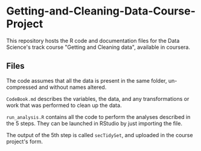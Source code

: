 # Getting-and-Cleaning-Data-Course-Project

This repository hosts the R code and documentation files for the Data Science's track course "Getting and Cleaning data", available in coursera.

## Files

The code assumes that all the data is present in the same folder, un-compressed and without names altered.

`CodeBook.md` describes the variables, the data, and any transformations or work that was performed to clean up the data.

`run_analysis.R` contains all the code to perform the analyses described in the 5 steps. They can be launched in RStudio by just importing the file.

The output of the 5th step is called `secTidySet`, and uploaded in the course project's form.
